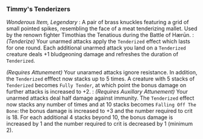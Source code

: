 ### Timmy's Tenderizers
*Wonderous Item, Legendary*
:
A pair of brass knuckles featuring a grid of small pointed spikes, resembling the face of a meat tenderizing mallet. Used by the renown fighter Timothias the Tenatious during the Battle of Hærūn.
:
*(Tenderize)* Your unarmed attacks apply the `Tenderized` effect which lasts for one round. Each additional unarmed attack you land on a `Tenderized` creature deals +1 bludgeoning damage and refreshes the duration of `Tenderized`. 

*(Requires Attunement)* Your unaramed attacks ignore resistance. In addition, the `Tenderized` efffect now stacks up to 5 times. A creature with 5 stacks of `Tenderized` becomes `Fully Tender`, at which point the bonus damage on further attacks is increased to +2.
:
*(Requires Auxillary Attunement)*  Your unarmed attacks deal half damage against immunity. The `Tenderized` effect now stacks any number of times and at 10 stacks becomes `Falling Off The Bone`: the bonus damage is increased to +3 and the number required to crit is 18. For each additional 4 stacks beyond 10, the bonus damage is increased by 1 and the number required to crit is decreased by 1 (minimum 2).  
